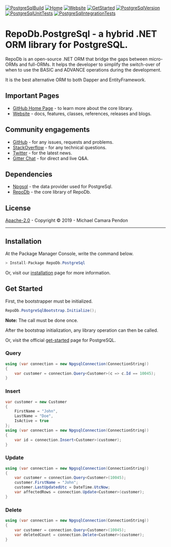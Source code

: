[![PostgreSqlBuild](https://img.shields.io/appveyor/ci/mikependon/repodb-xb4rk)](https://ci.appveyor.com/project/mikependon/repodb-xb4rk)
[![Home](https://img.shields.io/badge/home-github-important)](https://github.com/mikependon/RepoDb)
[![Website](https://img.shields.io/badge/website-information-yellow)](http://repodb.net)
[![GetStarted](https://img.shields.io/badge/tutorial-getstarted-blueviolet)](http://repodb.net/tutorial/get-started-postgresql)
[![PostgreSqlVersion](https://img.shields.io/nuget/v/RepoDb.PostgreSql)](https://www.nuget.org/packages/RepoDb.PostgreSql)
[![PostgreSqlUnitTests](https://img.shields.io/appveyor/tests/mikependon/repodb-a63f5?label=unit%20tests)](https://ci.appveyor.com/project/mikependon/repodb-a63f5/build/tests)
[![PostgreSqlIntegrationTests](https://img.shields.io/appveyor/tests/mikependon/repodb-uf6o7?label=integration%20tests)](https://ci.appveyor.com/project/mikependon/repodb-uf6o7/build/tests)

# RepoDb.PostgreSql - a hybrid .NET ORM library for PostgreSQL.

RepoDb is an open-source .NET ORM that bridge the gaps between micro-ORMs and full-ORMs. It helps the developer to simplify the switch-over of when to use the BASIC and ADVANCE operations during the development.

It is the best alternative ORM to both Dapper and EntityFramework.

## Important Pages

- [GitHub Home Page](https://github.com/mikependon/RepoDb) - to learn more about the core library.
- [Website](http://repodb.net) - docs, features, classes, references, releases and blogs.

## Community engagements

- [GitHub](https://github.com/mikependon/RepoDb/issues) - for any issues, requests and problems.
- [StackOverflow](https://stackoverflow.com/search?q=RepoDb) - for any technical questions.
- [Twitter](https://twitter.com/search?q=%23repodb) - for the latest news.
- [Gitter Chat](https://gitter.im/RepoDb/community) - for direct and live Q&A.

## Dependencies

- [Npgsql](https://www.nuget.org/packages/Npgsql/) - the data provider used for PostgreSql.
- [RepoDb](https://www.nuget.org/packages/RepoDb.SqLite/) - the core library of RepoDb.

## License

[Apache-2.0](http://apache.org/licenses/LICENSE-2.0.html) - Copyright © 2019 - Michael Camara Pendon

--------

## Installation

At the Package Manager Console, write the command below.

```csharp
> Install-Package RepoDb.PostgreSql
```

Or, visit our [installation](http://repodb.net/tutorial/installation) page for more information.

## Get Started

First, the bootstrapper must be initialized.

```csharp
RepoDb.PostgreSqlBootstrap.Initialize();
```

**Note:** The call must be done once.

After the bootstrap initialization, any library operation can then be called.

Or, visit the official [get-started](http://repodb.net/tutorial/get-started-postgresql) page for PostgreSQL.

### Query

```csharp
using (var connection = new NpgsqlConnection(ConnectionString))
{
	var customer = connection.Query<Customer>(c => c.Id == 10045);
}
```

### Insert

```csharp
var customer = new Customer
{
	FirstName = "John",
	LastName = "Doe",
	IsActive = true
};
using (var connection = new NpgsqlConnection(ConnectionString))
{
	var id = connection.Insert<Customer>(customer);
}
```

### Update

```csharp
using (var connection = new NpgsqlConnection(ConnectionString))
{
	var customer = connection.Query<Customer>(10045);
	customer.FirstName = "John";
	customer.LastUpdatedUtc = DateTime.UtcNow;
	var affectedRows = connection.Update<Customer>(customer);
}
```

### Delete

```csharp
using (var connection = new NpgsqlConnection(ConnectionString))
{
	var customer = connection.Query<Customer>(10045);
	var deletedCount = connection.Delete<Customer>(customer);
}
```